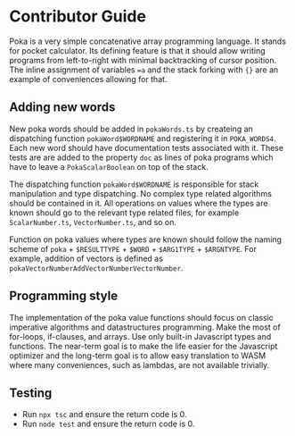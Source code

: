 # Contributor Guide

Poka is a very simple concatenative array programming language.
It stands for pocket calculator. Its defining feature is that it
should allow writing programs from left-to-right with minimal
backtracking of cursor position. The inline assignment of variables
`=a` and the stack forking with `{}` are an example of conveniences
allowing for that.

## Adding new words

New poka words should be added in `pokaWords.ts` by createing an dispatching
function `pokaWord$WORDNAME` and registering it in `POKA_WORDS4`. Each new
word should have documentation tests associated with it. These tests are
are added to the property `doc` as lines of poka programs which have to
leave a `PokaScalarBoolean` on top of the stack.

The dispatching function `pokaWord$WORDNAME` is responsible for stack
manipulation and type dispatching. No complex type related algorithms
should be contained in it. All operations on values where the types
are known should go to the relevant type related files, for example
`ScalarNumber.ts`, `VectorNumber.ts`, and so on.

Function on poka values where types are known should follow the naming
scheme of `poka` + `$RESULTTYPE` + `$WORD` + `$ARG1TYPE` + `$ARGNTYPE`.
For example, addition of vectors is defined as
`pokaVectorNumberAddVectorNumberVectorNumber`.

## Programming style

The implementation of the poka value functions should focus on 
classic imperative algorithms and datastructures programming.
Make the most of for-loops, if-clauses, and arrays. Use only
built-in Javascript types and functions. The near-term goal 
is to make the life easier for the Javascript optimizer and
the long-term goal is to allow easy translation to WASM where 
many conveniences, such as lambdas, are not available trivially.

## Testing

- Run `npx tsc` and ensure the return code is 0.
- Run `node test` and ensure the return code is 0.